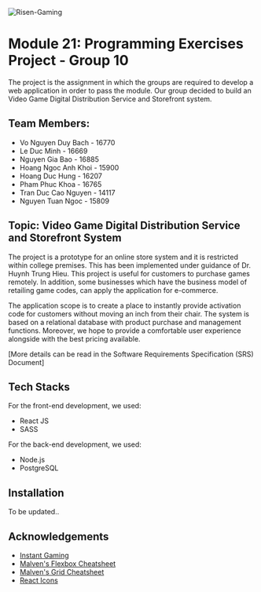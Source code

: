 ![Risen-Gaming](https://bachiro-portfolio.onrender.com/assets/images/risen/pic1.png)

# Module 21: Programming Exercises Project - Group 10
The project is the assignment in which the groups are required to develop a web application in order to pass the module. Our group decided to build an Video Game Digital Distribution Service and Storefront system.

## Team Members:
- Vo Nguyen Duy Bach - 16770
- Le Duc Minh - 16669
- Nguyen Gia Bao - 16885
- Hoang Ngoc Anh Khoi - 15900
- Hoang Duc Hung - 16207
- Pham Phuc Khoa - 16765
- Tran Duc Cao Nguyen - 14117
- Nguyen Tuan Ngoc - 15809

## Topic: Video Game Digital Distribution Service and Storefront System
The project is a prototype for an online store system and it is restricted within college
premises. This has been implemented under guidance of Dr. Huynh Trung Hieu. This
project is useful for customers to purchase games remotely. In addition, some businesses
which have the business model of retailing game codes, can apply the application for
e-commerce.

The application scope is to create a place to instantly provide activation code for customers without moving an inch from their chair. The system is based on a relational database with product purchase and management functions. Moreover, we hope to provide a
comfortable user experience alongside with the best pricing available.

[More details can be read in the Software Requirements Specification (SRS) Document]

## Tech Stacks
For the front-end development, we used: 
- React JS
- SASS

For the back-end development, we used:
- Node.js
- PostgreSQL

## Installation
To be updated..

## Acknowledgements
- [Instant Gaming](https://www.instant-gaming.com/en/)
- <a href='https://flexbox.malven.co/'>Malven's Flexbox Cheatsheet</a>
- <a href='https://grid.malven.co/'>Malven's Grid Cheatsheet</a>
- <a href='https://react-icons.github.io/react-icons/search/'>React Icons</a>



